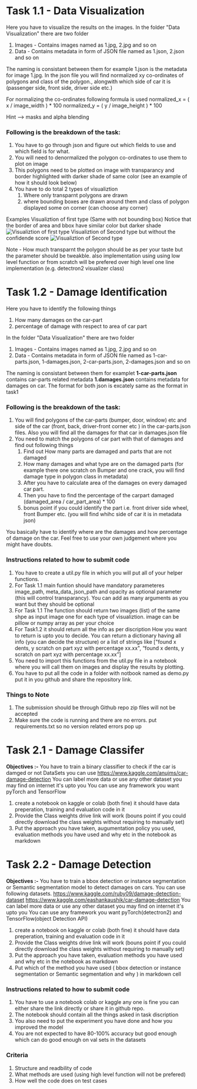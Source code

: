 #  Task 1.1 - Data Visualization
Here you have to visualize the results on the images. In the folder "Data Visualization" there are two folder
1. Images - Contains images named as 1.jpg, 2.jpg and so on
2. Data - Contains metadata in form of JSON file named as 1.json, 2.json and so on

The naming is consistant between them for example 1.json is the metadata for image 1.jpg. In the json file you will find normalized xy  co-ordinates of polygons and class of the polygon., alongwith which side of car it is (passenger side, front side, driver side etc.) 

For normalizing the co-ordinates following formula is used
normalized_x = ( x / image_width ) * 100
normalized_y = ( y / image_height ) * 100

Hint --> masks and alpha blending
### Following is the breakdown of the task:
1. You have to go through json and figure out which fields to use and which field is for what.
2. You will need to denormalized the polygon co-ordinates to use them to plot on image
3. This polygons need to be plotted on image with transparancy and border highlighted with darker shade of same color (see an example of how it should look below)
4. You have to do total 2 types of visualiztion
	1.	Where only transparnt polygons are drawn
	2.	where bounding boxes are drawn around them and class of polygon   displayed some on corner (can choose any corner)

Examples
Visualiztion of first type (Same with not bounding box)
Notice that the border of area and bbox have similar color but darker shade
![Visualiztion of first type](https://drive.google.com/uc?export=view&amp;id=1fb8BNtQa2Sde2LwcjuVLb8_oarcR17Jg)
Visualiztion of Second type but without the confidende score
![Visualiztion of Second type](https://drive.google.com/uc?export=view&amp;id=14YRKrlBWK--mm_5ct7abpPG3yGjKp3og)

Note - How  much transparnt the polygon should be as per your taste but the parameter should be tweakble. also implementation using using low level function or from scratch will be prefered over high level one line implementation (e.g. detectron2 visualizer class)

#  Task 1.2 - Damage Identification
Here you have to identify the following things
1. How many damages on the car-part
2.  percentage of damage with respect to area of car part 

In the folder "Data Visualization" there are two folder

1. Images - Contains images named as 1.jpg, 2.jpg and so on
2. Data - Contains metadata in form of JSON file named as 1-car-parts.json, 1-damages.json, 2-car-parts.json, 2-damages.json and so on

The naming is consistant between them for examplet **1-car-parts.json** contains car-parts related metadata **1.damages.json** contains metadata for damages on car. The format for both json is excately same as the format in task1

### Following is the breakdown of the task:
1. You will find polygons of the car-parts (bumper, door, window) etc  and side of the car (front, back, driver-front corner etc ) in the car-parts.json files. Also you will find all the damages for that car in damages.json file
2. You need to match  the polygons of car part with that of damages and find out following things	
	1. Find out How many parts are damaged and parts that are not damaged
	2. How many damages and what type are on the damaged parts (for example there one scratch on Bumper and one crack, you will find damage type in polygon class in metadata) 
	3. After you have to calculate area of the damages on every damaged car part.
	4. Then you have to find the percentage of the carpart damaged (damaged_area / car_part_area) * 100
	5. bonus point if you could identify the part i.e. front driver side wheel, front Bumper etc. (you will find whihc side of car it is in metadata json)

You basically have to identify where are the damages and how percentage of damage on the car. Feel free to use your own judgement where you might have doubts.

### Instructions related to how to submit code
1. You have to create a util.py file in which you will put all of your helper functions.
2. For Task 1.1 main funtion should have mandatory parameteres image_path, meta_data_json_path and opacity as optional parameter (this will control transparancy). You can add as many arguments as you want but they should be optional
3. For Task 1.1 The function should return two images (list) of the same shpe as input image one for each type of visualiztion. image can be pillow or numpy array as per your choice
4. For Task1.2  it should return all the info as per discription How you want to return is upto you to decide. You can return a dictionary having all info  (you can decide the structure) or a list of strings like ["found x dents, y scratch on part xyz with percentage xx.xx", “found x dents, y scratch on part xyz with percentage xx.xx”]
5. You need to import this functions from the util.py file in a notebook where you will call them on images and display the results by plotting.
6. You have to put all the code in a folder with notbook named as demo.py put it in you github and share the repository link.

### Things to Note
1. The submission should be through Github repo zip files will not be accepted
2. Make sure the code is running and there are no errors. put requirements.txt so no version related errors pop up

#  Task 2.1 - Damage Classifer
**Objectives :-** You have to train a binary classifier to check if the car is damged or not DataSets you can use 
 https://www.kaggle.com/anujms/car-damage-detection
You can label more data or use any other dataset you may find on internet it's upto you
You can use any framework you want pyTorch and TensorFlow
1. create a notebook on kaggle or colab (both fine)  it should have data preperation, training and evaluation code in it
2. Provide the Class weights drive link will work (bouns point if you could directly download the class weights without requiring to manually set)
3. Put the approach you have taken, augumentation policy you used, evaluation methods you have used and why etc in the notebook as markdown
#  Task 2.2 - Damage Detection
**Objectives :-** You have to train a bbox detection or instance segmentation or Semantic segmentation model to detect damages on cars. You can use following datasets. 
https://www.kaggle.com/ruby09/damage-detection-dataset
https://www.kaggle.com/eashankaushik/car-damage-detection
You can label more data or use any other dataset you may find on internet it's upto you
You can use any framework you want pyTorch(detectron2) and TensorFlow(object Detection API)
1. create a notebook on kaggle or colab (both fine)  it should have data preperation, training and evaluation code in it
2. Provide the Class weights drive link will work (bouns point if you could directly download the class weights without requiring to manually set)
3. Put the approach you have taken, evaluation methods you have used and why etc in the notebook as markdown
4. Put which of the method you have used ( bbox detection or instance segmentation or Semantic segmentation and why ) in markdown cell

### Instructions related to how to submit code
1. You have to use a notebook colab or kaggle any one is fine  you can either share the link directly or share it in github repo.
2. The notebook should contain all the things asked in task discription
3. You also need to put the experiment you have done and how you improved the model
4. You are not expected to have 80-100% accuracy but good enough which can do good enough on val sets in the datasets 


### Criteria
1. Structure and readbility of code
2. What methods are used (using high level function will not be prefered)
3. How well the code does on test cases
